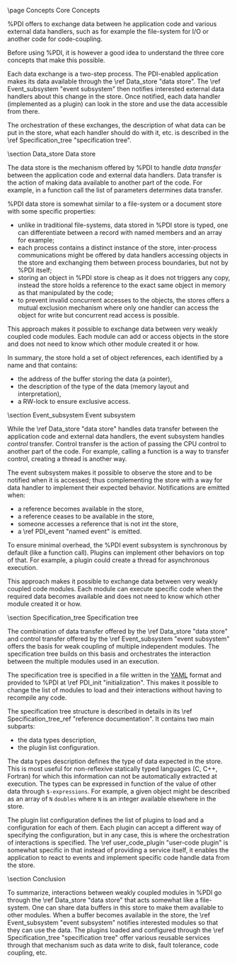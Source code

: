 \page Concepts Core Concepts

%PDI offers to exchange data between he application code and various external data
handlers, such as for example the file-system for I/O or another code for
code-coupling.

Before using %PDI, it is however a good idea to understand the three core concepts
that make this possible.

Each data exchange is a two-step process.
The PDI-enabled application makes its data available through the
\ref Data_store "data store".
The \ref Event_subsystem "event subsystem" then notifies interested external data
handlers about this change in the store.
Once notified, each data handler (implemented as a plugin) can look in the store and
use the data accessible from there.

The orchestration of these exchanges, the description of what data can be put in the
store, what each handler should do with it, etc. is described in the 
\ref Specification_tree "specification tree".



\section Data_store Data store

The data store is the mechanism offered by %PDI to handle *data transfer* between the
application code and external data handlers.
Data transfer is the action of making data available to another part of the code.
For example, in a function call the list of parameters determines data transfer.

%PDI data store is somewhat similar to a file-system or a document store with some
specific properties:
* unlike in traditional file-systems, data stored in %PDI store is typed, one can
  differentiate between a record with named members and an array for example;
* each process contains a distinct instance of the store, inter-process
  communications might be offered by data handlers accessing objects in the store
  and exchanging them between process boundaries, but not by %PDI itself;
* storing an object in %PDI store is cheap as it does not triggers any copy, instead
  the store holds a reference to the exact same object in memory as that manipulated
  by the code;
* to prevent invalid concurrent accesses to the objects, the stores offers a mutual
  exclusion mechanism where only one handler can access the object for write but
  concurrent read access is possible.

This approach makes it possible to exchange data between very weakly coupled code
modules.
Each module can add or access objects in the store and does not need to know which 
other module created it or how.

In summary, the store hold a set of object references, each identified by a name and
that contains:
* the address of the buffer storing the data (a pointer),
* the description of the type of the data (memory layout and interpretation),
* a RW-lock to ensure exclusive access.



\section Event_subsystem Event subsystem

While the \ref Data_store "data store" handles data transfer between the application
code and external data handlers, the event subsystem handles *control* transfer.
Control transfer is the action of passing the CPU control to another part of the
code.
For example, calling a function is a way to transfer control, creating a thread is
another way.

The event subsystem makes it possible to observe the store and to be notified when it
is accessed; thus complementing the store with a way for data handler to implement
their expected behavior.
Notifications are emitted when:
* a reference becomes available in the store,
* a reference ceases to be available in the store,
* someone accesses a reference that is not int the store,
* a \ref PDI_event "named event" is emitted.

To ensure minimal overhead, the %PDI event subsystem is synchronous by default (like
a function call).
Plugins can implement other behaviors on top of that.
For example, a plugin could create a thread for asynchronous execution.

This approach makes it possible to exchange data between very weakly coupled code
modules.
Each module can execute specific code when the required data becomes available and
does not need to know which other module created it or how.



\section Specification_tree Specification tree

The combination of data transfer offered by the \ref Data_store "data store" and
control transfer offered by the \ref Event_subsystem "event subsystem" offers the
basis for weak coupling of multiple independent modules.
The specification tree builds on this basis and orchestrates the interaction between
the multiple modules used in an execution.

The specification tree is specified in a file written in the
[YAML](https://en.wikipedia.org/wiki/YAML) format and provided to %PDI at
\ref PDI_init "initialization".
This makes it possible to change the list of modules to load and their interactions
without having to recompile any code.

The specification tree structure is described in details in its
\ref Specification_tree_ref "reference documentation".
It contains two main subparts:
* the data types description,
* the plugin list configuration.

The data types description defines the type of data expected in the store.
This is most useful for non-reflexive statically typed languages (C, C++, Fortran)
for which this information can not be automatically extracted at execution.
The types can be expressed in function of the value of other data through
`$-expressions`.
For example, a given object might be described as an array of `N` `doubles` where `N`
is an integer available elsewhere in the store.

The plugin list configuration defines the list of plugins to load and a configuration
for each of them.
Each plugin can accept a different way of specifying the configuration, but in any
case, this is where the orchestration of interactions is specified.
The \ref user_code_plugin "user-code plugin" is somewhat specific in that instead of
providing a service itself, it enables the application to react to events and
implement specific code handle data from the store.



\section Conclusion

To summarize, interactions between weakly coupled modules in %PDI go through the
\ref Data_store "data store" that acts somewhat like a file-system.
One can share data buffers in this store to make them available to other modules.
When a buffer becomes available in the store, the
\ref Event_subsystem "event subsystem" notifies interested modules so that they can
use the data.
The plugins loaded and configured through the
\ref Specification_tree "specification tree" offer various reusable services through
that mechanism such as data write to disk, fault tolerance, code coupling, etc.

